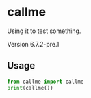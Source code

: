 # callme

Using it to test something.

Version 6.7.2-pre.1

## Usage
```python
from callme import callme
print(callme())